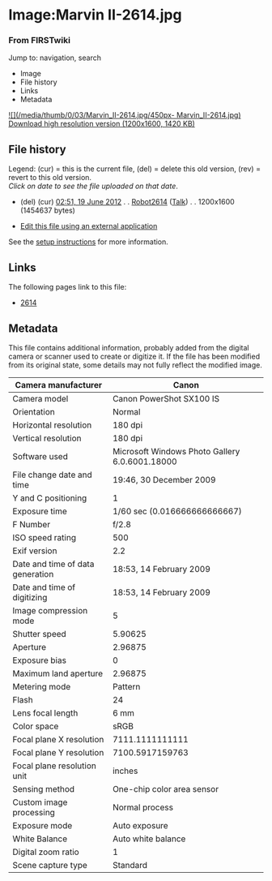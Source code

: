 

# Image:Marvin II-2614.jpg

### From FIRSTwiki

Jump to: navigation, search

  * Image
  * File history
  * Links
  * Metadata

[![](/media/thumb/0/03/Marvin_II-2614.jpg/450px-
Marvin_II-2614.jpg)](/media/0/03/Marvin_II-2614.jpg)  
[Download high resolution version (1200x1600, 1420
KB)](/media/0/03/Marvin_II-2614.jpg)

## File history

Legend: (cur) = this is the current file, (del) = delete this old version,
(rev) = revert to this old version.  
_Click on date to see the file uploaded on that date_.

  * (del) (cur) [02:51, 19 June 2012](/media/0/03/Marvin_II-2614.jpg "/media/0/03/Marvin II-2614.jpg" ) . . [Robot2614](/index.php?title=User:Robot2614&action=edit "User:Robot2614" ) ([Talk](/index.php/User_talk:Robot2614 "User talk:Robot2614" )) . . 1200x1600 (1454637 bytes)
  

  * [Edit this file using an external application](/index.php?title=Image:Marvin_II-2614.jpg&action=edit&externaledit=true&mode=file "Image:Marvin II-2614.jpg" )

See the [setup
instructions](http://meta.wikimedia.org/wiki/Help:External_editors
"http://meta.wikimedia.org/wiki/Help:External_editors" ) for more information.

## Links

The following pages link to this file:

  * [2614](/index.php/2614 "2614" )

## Metadata

This file contains additional information, probably added from the digital
camera or scanner used to create or digitize it. If the file has been modified
from its original state, some details may not fully reflect the modified
image.

Camera manufacturer |  Canon  
---|---  
Camera model |  Canon PowerShot SX100 IS  
Orientation |  Normal  
Horizontal resolution |  180 dpi  
Vertical resolution |  180 dpi  
Software used |  Microsoft Windows Photo Gallery 6.0.6001.18000  
File change date and time |  19:46, 30 December 2009  
Y and C positioning |  1  
Exposure time |  1/60 sec (0.016666666666667)  
F Number |  f/2.8  
ISO speed rating |  500  
Exif version |  2.2  
Date and time of data generation |  18:53, 14 February 2009  
Date and time of digitizing |  18:53, 14 February 2009  
Image compression mode |  5  
Shutter speed |  5.90625  
Aperture |  2.96875  
Exposure bias |  0  
Maximum land aperture |  2.96875  
Metering mode |  Pattern  
Flash |  24  
Lens focal length |  6 mm  
Color space |  sRGB  
Focal plane X resolution |  7111.1111111111  
Focal plane Y resolution |  7100.5917159763  
Focal plane resolution unit |  inches  
Sensing method |  One-chip color area sensor  
Custom image processing |  Normal process  
Exposure mode |  Auto exposure  
White Balance |  Auto white balance  
Digital zoom ratio |  1  
Scene capture type |  Standard  
  
